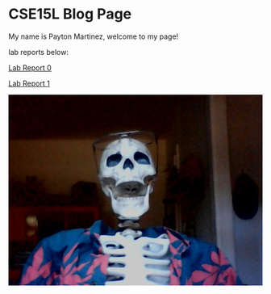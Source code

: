 # CSE15L Blog Page

My name is Payton Martinez, welcome to my page!

lab reports below:

[Lab Report 0](lab-report-0-week-0.html)

[Lab Report 1](lab-report-1-week-1.html)

![img](medead.JPG)